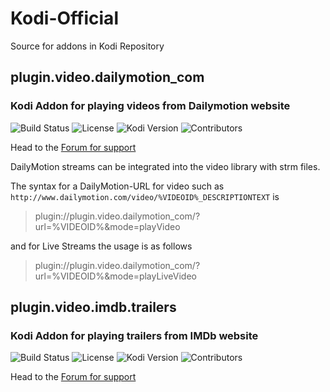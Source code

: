# Kodi-Official

Source for addons in Kodi Repository

## plugin.video.dailymotion_com

### Kodi Addon for playing videos from Dailymotion website

![Build Status](https://img.shields.io/travis/Gujal00/plugin.video.dailymotion_com/master.svg)
![License](https://img.shields.io/badge/license-GPL--3.0--only-success.svg)
![Kodi Version](https://img.shields.io/badge/kodi-jarvis%2B-success.svg)
![Contributors](https://img.shields.io/github/contributors/Gujal00/plugin.video.dailymotion_com.svg)

Head to the [Forum for support](https://forum.kodi.tv/showthread.php?tid=142626)

DailyMotion streams can be integrated into the video library with strm files.

The syntax for a DailyMotion-URL for video such as
`http://www.dailymotion.com/video/%VIDEOID%_DESCRIPTIONTEXT` is
> plugin://plugin.video.dailymotion_com/?url=%VIDEOID%&mode=playVideo

and for Live Streams the usage is as follows
> plugin://plugin.video.dailymotion_com/?url=%VIDEOID%&mode=playLiveVideo

## plugin.video.imdb.trailers

### Kodi Addon for playing trailers from IMDb website

![Build Status](https://img.shields.io/travis/Gujal00/plugin.video.imdb.trailers/master.svg)
![License](https://img.shields.io/badge/license-GPL--3.0--only-success.svg)
![Kodi Version](https://img.shields.io/badge/kodi-leia%2B-success.svg)
![Contributors](https://img.shields.io/github/contributors/Gujal00/plugin.video.imdb.trailers.svg)

Head to the [Forum for support](https://forum.kodi.tv/showthread.php?tid=352127)
